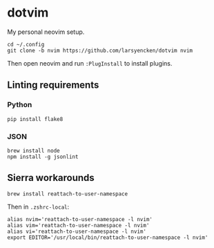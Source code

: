 # dotvim

My personal neovim setup.

```console
cd ~/.config
git clone -b nvim https://github.com/larsyencken/dotvim nvim
```

Then open neovim and run `:PlugInstall` to install plugins.

## Linting requirements

### Python

```
pip install flake8
```

### JSON

```
brew install node
npm install -g jsonlint
```

## Sierra workarounds

```
brew install reattach-to-user-namespace
```

Then in `.zshrc-local`:

```
alias nvim='reattach-to-user-namespace -l nvim'
alias vim='reattach-to-user-namespace -l nvim'
alias vi='reattach-to-user-namespace -l nvim'
export EDITOR='/usr/local/bin/reattach-to-user-namespace -l nvim'
```
